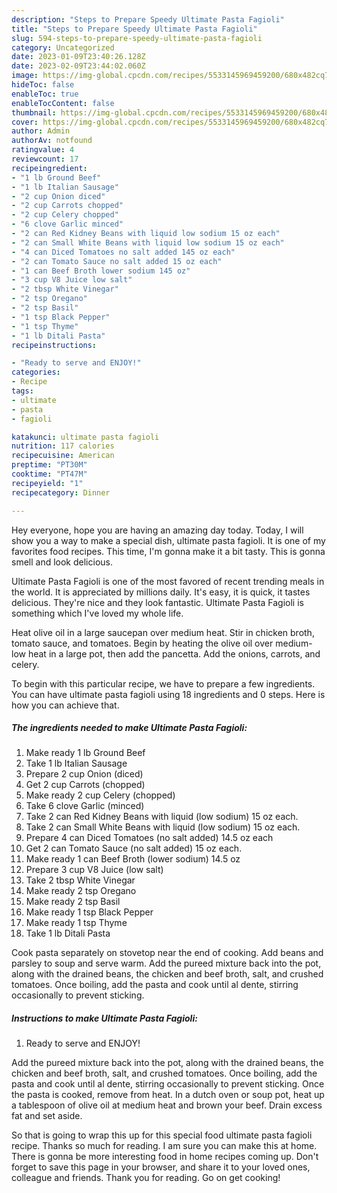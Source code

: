 ```yaml
---
description: "Steps to Prepare Speedy Ultimate Pasta Fagioli"
title: "Steps to Prepare Speedy Ultimate Pasta Fagioli"
slug: 594-steps-to-prepare-speedy-ultimate-pasta-fagioli
category: Uncategorized
date: 2023-01-09T23:40:26.128Z
date: 2023-02-09T23:44:02.060Z
image: https://img-global.cpcdn.com/recipes/5533145969459200/680x482cq70/ultimate-pasta-fagioli-recipe-main-photo.jpg
hideToc: false
enableToc: true
enableTocContent: false
thumbnail: https://img-global.cpcdn.com/recipes/5533145969459200/680x482cq70/ultimate-pasta-fagioli-recipe-main-photo.jpg
cover: https://img-global.cpcdn.com/recipes/5533145969459200/680x482cq70/ultimate-pasta-fagioli-recipe-main-photo.jpg
author: Admin
authorAv: notfound
ratingvalue: 4
reviewcount: 17
recipeingredient:
- "1 lb Ground Beef"
- "1 lb Italian Sausage"
- "2 cup Onion diced"
- "2 cup Carrots chopped"
- "2 cup Celery chopped"
- "6 clove Garlic minced"
- "2 can Red Kidney Beans with liquid low sodium 15 oz each"
- "2 can Small White Beans with liquid low sodium 15 oz each"
- "4 can Diced Tomatoes no salt added 145 oz each"
- "2 can Tomato Sauce no salt added 15 oz each"
- "1 can Beef Broth lower sodium 145 oz"
- "3 cup V8 Juice low salt"
- "2 tbsp White Vinegar"
- "2 tsp Oregano"
- "2 tsp Basil"
- "1 tsp Black Pepper"
- "1 tsp Thyme"
- "1 lb Ditali Pasta"
recipeinstructions:

- "Ready to serve and ENJOY!"
categories:
- Recipe
tags:
- ultimate
- pasta
- fagioli

katakunci: ultimate pasta fagioli 
nutrition: 117 calories
recipecuisine: American
preptime: "PT30M"
cooktime: "PT47M"
recipeyield: "1"
recipecategory: Dinner

---
```



Hey everyone, hope you are having an amazing day today. Today, I will show you a way to make a special dish, ultimate pasta fagioli. It is one of my favorites food recipes. This time, I'm gonna make it a bit tasty. This is gonna smell and look delicious.

Ultimate Pasta Fagioli is one of the most favored of recent trending meals in the world. It is appreciated by millions daily. It's easy, it is quick, it tastes delicious. They're nice and they look fantastic. Ultimate Pasta Fagioli is something which I've loved my whole life.

Heat olive oil in a large saucepan over medium heat. Stir in chicken broth, tomato sauce, and tomatoes. Begin by heating the olive oil over medium-low heat in a large pot, then add the pancetta. Add the onions, carrots, and celery.


To begin with this particular recipe, we have to prepare a few ingredients. You can have ultimate pasta fagioli using 18 ingredients and 0 steps. Here is how you can achieve that.

<!--inarticleads1-->

##### The ingredients needed to make Ultimate Pasta Fagioli:

1. Make ready 1 lb Ground Beef
1. Take 1 lb Italian Sausage
1. Prepare 2 cup Onion (diced)
1. Get 2 cup Carrots (chopped)
1. Make ready 2 cup Celery (chopped)
1. Take 6 clove Garlic (minced)
1. Take 2 can Red Kidney Beans with liquid (low sodium) 15 oz each.
1. Take 2 can Small White Beans with liquid (low sodium) 15 oz each.
1. Prepare 4 can Diced Tomatoes (no salt added) 14.5 oz each
1. Get 2 can Tomato Sauce (no salt added) 15 oz each.
1. Make ready 1 can Beef Broth (lower sodium) 14.5 oz
1. Prepare 3 cup V8 Juice (low salt)
1. Take 2 tbsp White Vinegar
1. Make ready 2 tsp Oregano
1. Make ready 2 tsp Basil
1. Make ready 1 tsp Black Pepper
1. Make ready 1 tsp Thyme
1. Take 1 lb Ditali Pasta


Cook pasta separately on stovetop near the end of cooking. Add beans and parsley to soup and serve warm. Add the pureed mixture back into the pot, along with the drained beans, the chicken and beef broth, salt, and crushed tomatoes. Once boiling, add the pasta and cook until al dente, stirring occasionally to prevent sticking. 

<!--inarticleads2-->

##### Instructions to make Ultimate Pasta Fagioli:


1. Ready to serve and ENJOY!

Add the pureed mixture back into the pot, along with the drained beans, the chicken and beef broth, salt, and crushed tomatoes. Once boiling, add the pasta and cook until al dente, stirring occasionally to prevent sticking. Once the pasta is cooked, remove from heat. In a dutch oven or soup pot, heat up a tablespoon of olive oil at medium heat and brown your beef. Drain excess fat and set aside. 

So that is going to wrap this up for this special food ultimate pasta fagioli recipe. Thanks so much for reading. I am sure you can make this at home. There is gonna be more interesting food in home recipes coming up. Don't forget to save this page in your browser, and share it to your loved ones, colleague and friends. Thank you for reading. Go on get cooking!
